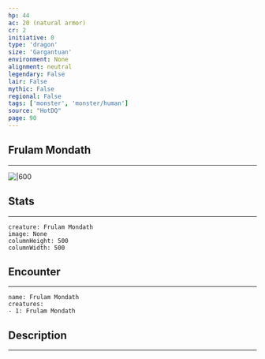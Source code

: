 ```yaml
---
hp: 44
ac: 20 (natural armor)
cr: 2
initiative: 0
type: 'dragon'    
size: 'Gargantuan'
environment: None
alignment: neutral
legendary: False
lair: False
mythic: False
regional: False
tags: ['monster', 'monster/human']
source: "HotDQ"
page: 90
---
```


## Frulam Mondath
---

![|600](D:/Program%20Files/5e.tools/img/bestiary/HotDQ/Frulam%20Mondath.jpg)

## Stats
---

```statblock
creature: Frulam Mondath
image: None
columnHeight: 500
columnWidth: 500
```

## Encounter
---

```encounter-table
name: Frulam Mondath
creatures:
- 1: Frulam Mondath
```

## Description
---




